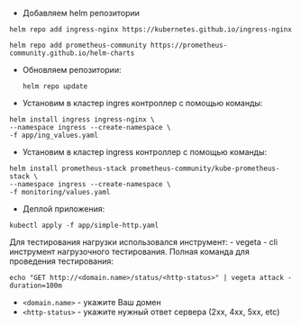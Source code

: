 - Добавляем helm репозитории

```
helm repo add ingress-nginx https://kubernetes.github.io/ingress-nginx

helm repo add prometheus-community https://prometheus-community.github.io/helm-charts
```


  - Обновляем репозитории: 

	```helm repo update```

- Установим в кластер ingres контроллер с помощью команды: 
```
helm install ingress ingress-nginx \
--namespace ingress --create-namespace \
-f app/ing_values.yaml
```

- Установим в кластер ingress контроллер с помощью команды: 
```
helm install prometheus-stack prometheus-community/kube-prometheus-stack \
--namespace ingress --create-namespace \
-f monitoring/values.yaml
```

- Деплой приложения:
```
kubectl apply -f app/simple-http.yaml
```

Для тестирования нагрузки использовался инструмент: 
	- vegeta - cli инструмент нагрузочного тестирования.
 Полная команда для проведения тестирования:
```
echo "GET http://<domain.name>/status/<http-status>" | vegeta attack -duration=100m
```
 - ```<domain.name>``` - укажите Ваш домен
 - ```<http-status>``` - укажите нужный ответ сервера (2хх, 4xx, 5xx, etc)
 